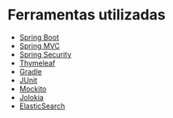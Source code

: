 # Ferramentas utilizadas

* [Spring Boot][BOOT]
* [Spring MVC][MVC]
* [Spring Security][SEC]
* [Thymeleaf][THYME]
* [Gradle][GRADLE]
* [JUnit][JUNIT]
* [Mockito][MOCKITO]
* [Jolokia][JOLOKIA]
* [ElasticSearch][ES]

[JAVA]:https://www.java.com/
[BOOT]:http://projects.spring.io/spring-boot/
[MVC]:http://docs.spring.io/spring/docs/current/spring-framework-reference/html/mvc.html
[SEC]:http://projects.spring.io/spring-security/
[THYME]:http://www.thymeleaf.org
[GRADLE]:http://www.gradle.org
[JUNIT]:http://junit.org
[MOCKITO]:http://mockito.org/
[JOLOKIA]:http://www.jolokia.org/
[ES]:http://elasticsearch.org
